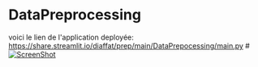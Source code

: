 # DataPreprocessing
voici le lien de l'application deployée:
https://share.streamlit.io/diaffat/prep/main/DataPrepocessing/main.py
#[![ScreenShot](https://raw.github.com/GabLeRoux/WebMole/master/ressources/WebMole_Youtube_Video.png)](http://youtu.be/vt5fpE0bzSY)
